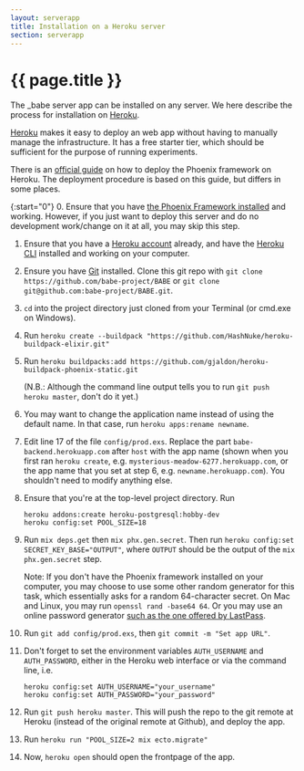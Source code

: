```yaml
---
layout: serverapp
title: Installation on a Heroku server
section: serverapp
---
```


# {{ page.title }}

The _babe server app can be installed on any server. We here describe the process for
installation on [Heroku](https://www.heroku.com/).

[Heroku](https://www.heroku.com/) makes it easy to deploy an web app without having to manually manage the infrastructure. It has a free starter tier, which should be sufficient for the purpose of running experiments.

There is an [official guide](https://hexdocs.pm/phoenix/heroku.html) on how to deploy the Phoenix framework on Heroku. The deployment procedure is based on this guide, but differs in some places.

{:start="0"}
0. Ensure that you have [the Phoenix Framework installed](https://hexdocs.pm/phoenix/installation.html) and working. However, if you just want to deploy this server and do no development work/change on it at all, you may skip this step.

1. Ensure that you have a [Heroku account](https://signup.heroku.com/) already, and have the [Heroku CLI](https://devcenter.heroku.com/articles/heroku-cli) installed and working on your computer.

2. Ensure you have [Git](https://git-scm.com/downloads) installed. Clone this git repo with `git clone https://github.com/babe-project/BABE` or `git clone git@github.com:babe-project/BABE.git`.

3. `cd` into the project directory just cloned from your Terminal (or cmd.exe on Windows).

4. Run `heroku create --buildpack "https://github.com/HashNuke/heroku-buildpack-elixir.git"`

5. Run `heroku buildpacks:add https://github.com/gjaldon/heroku-buildpack-phoenix-static.git`

    (N.B.: Although the command line output tells you to run `git push heroku master`, don't do it yet.)

6. You may want to change the application name instead of using the default name. In that case, run `heroku apps:rename newname`.

7. Edit line 17 of the file `config/prod.exs`. Replace the part `babe-backend.herokuapp.com` after `host` with the app name (shown when you first ran `heroku create`, e.g. `mysterious-meadow-6277.herokuapp.com`, or the app name that you set at step 6, e.g.  `newname.herokuapp.com`). You shouldn't need to modify anything else.

8. Ensure that you're at the top-level project directory. Run

    ```
    heroku addons:create heroku-postgresql:hobby-dev
    heroku config:set POOL_SIZE=18
    ```

9. Run `mix deps.get` then `mix phx.gen.secret`. Then run `heroku config:set SECRET_KEY_BASE="OUTPUT"`, where `OUTPUT` should be the output of the `mix phx.gen.secret` step.

    Note: If you don't have the Phoenix framework installed on your computer, you may choose to use some other random generator for this task, which essentially asks for a random 64-character secret. On Mac and Linux, you may run `openssl rand -base64 64`. Or you may use an online password generator [such as the one offered by LastPass](https://lastpass.com/generatepassword.php).

10. Run `git add config/prod.exs`, then `git commit -m "Set app URL"`.

11. Don't forget to set the environment variables `AUTH_USERNAME` and `AUTH_PASSWORD`, either in the Heroku web interface or via the command line, i.e.

    ```
    heroku config:set AUTH_USERNAME="your_username"
    heroku config:set AUTH_PASSWORD="your_password"
    ```

12. Run `git push heroku master`. This will push the repo to the git remote at Heroku (instead of the original remote at Github), and deploy the app.

13. Run `heroku run "POOL_SIZE=2 mix ecto.migrate"`

14. Now, `heroku open` should open the frontpage of the app.
